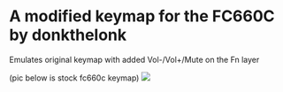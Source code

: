 # A modified keymap for the FC660C by donkthelonk

Emulates original keymap with added Vol-/Vol+/Mute on the Fn layer

(pic below is stock fc660c keymap)
![](https://i.imgur.com/fg89nez.jpg)
